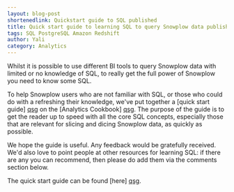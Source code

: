 ```yaml
---
layout: blog-post
shortenedlink: Quickstart guide to SQL published
title: Quick start guide to learning SQL to query Snowplow data published
tags: SQL PostgreSQL Amazon Redshift
author: Yali
category: Analytics
---
```


Whilst it is possible to use different BI tools to query Snowplow data with limited or no knowledge of SQL, to really get the full power of Snowplow you need to know some SQL. 

To help Snowplow users who are not familiar with SQL, or those who could do with a refreshing their knowledge, we've put together a [quick start guide] [qsg] on the [Analytics Cookbook] [qsg]. The purpose of the guide is to get the reader up to speed with all the core SQL concepts, especially those that are relevant for slicing and dicing Snowplow data, as quickly as possible.

We hope the guide is useful. Any feedback would be gratefully received. We'd also love to point people at other resources for learning SQL: if there are any you can recommend, then please do add them via the comments section below.

The quick start guide can be found [here] [qsg].

[qsg]: /analytics/tools-and-techniques/beginners-guide-to-using-sql-to-query-snowplow-data.html